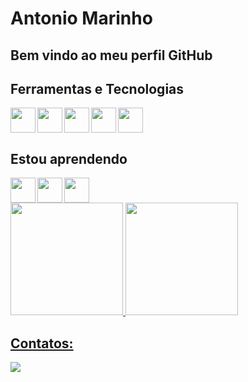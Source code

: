 # Antonio Marinho
## Bem vindo ao meu perfil GitHub

## Ferramentas e Tecnologias

<img src="https://cdn.jsdelivr.net/gh/devicons/devicon/icons/java/java-original-wordmark.svg" width="40" height="40" align="left"/>
<img src="https://cdn.jsdelivr.net/gh/devicons/devicon/icons/mysql/mysql-original-wordmark.svg" width="40" height="40" align="left"/>
<img src="https://cdn.jsdelivr.net/gh/devicons/devicon/icons/spring/spring-original-wordmark.svg" width="40" height="40" align="left"/>
<img src="https://cdn.jsdelivr.net/gh/devicons/devicon/icons/git/git-original-wordmark.svg" width="40" height="40" align="left"/>
<img src="https://cdn.jsdelivr.net/gh/devicons/devicon/icons/github/github-original-wordmark.svg"  width="40" height="40"/>

## Estou aprendendo

<img src="https://cdn.jsdelivr.net/gh/devicons/devicon/icons/html5/html5-original-wordmark.svg" width="40" height="40" align="left"/>
<img src="https://cdn.jsdelivr.net/gh/devicons/devicon/icons/css3/css3-original-wordmark.svg" width="40" height="40" align="left"/>
<img src="https://cdn.jsdelivr.net/gh/devicons/devicon/icons/javascript/javascript-original.svg"  width="40" height="40"/>

<div>
<a href="https://github.com/seu-usuário-aqui">
<img loading="lazy" height="180em" src="https://github-readme-stats.vercel.app/api/top-langs/?username=antmarinho&layout=compact&langs_count=7&theme=dracula"/>
<img loading="lazy" height="180em" src="https://github-readme-stats.vercel.app/api?username=antmarinho&show_icons=true&theme=dracula&include_all_commits=true&count_private=true"/>
</div>

## Contatos:

<div>
<!--<a href = "mailto:contato@seu-usuário-aqui"><img loading="lazy" src="https://img.shields.io/badge/Gmail-D14836?style=for-the-badge&logo=gmail&logoColor=white" target="_blank"></a>-->
<a href="https://www.linkedin.com/in/antonio-marinho-32b17429b" target="_blank"><img loading="lazy" src="https://img.shields.io/badge/-LinkedIn-%230077B5?style=for-the-badge&logo=linkedin&logoColor=white" target="_blank"></a>   
</div>
